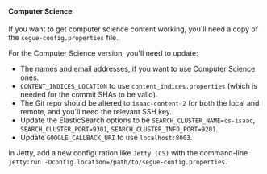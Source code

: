 #### Computer Science

If you want to get computer science content working, you'll need a copy of the `segue-config.properties` file.

For the Computer Science version, you'll need to update:

 - The names and email addresses, if you want to use Computer Science ones.
 - `CONTENT_INDICES_LOCATION` to use `content_indices.properties` (which is needed for the commit SHAs to be valid).
 - The Git repo should be altered to `isaac-content-2` for both the local and remote, and you'll need the relevant SSH key.
 - Update the ElasticSearch options to be `SEARCH_CLUSTER_NAME=cs-isaac`, `SEARCH_CLUSTER_PORT=9301`, `SEARCH_CLUSTER_INFO_PORT=9201`.
 - Update `GOOGLE_CALLBACK_URI` to use `localhost:8003`.

In Jetty, add a new configuration like `Jetty (CS)` with the command-line `jetty:run -Dconfig.location=/path/to/segue-config.properties`.
